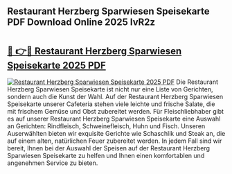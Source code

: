 ## Restaurant Herzberg Sparwiesen Speisekarte PDF Download Online 2025 IvR2z

# <h2><a href="http://gc6do7.nevu.top/?p=Restaurant+Herzberg+Sparwiesen+Speisekarte">🔗 👉🔴 Restaurant Herzberg Sparwiesen Speisekarte 2025 PDF</a></h2>

[![Restaurant Herzberg Sparwiesen Speisekarte 2025 PDF](https://i.imgur.com/dBaPXMq.png)](http://gc6do7.nevu.top/?p=Restaurant+Herzberg+Sparwiesen+Speisekarte)
Die Restaurant Herzberg Sparwiesen Speisekarte ist nicht nur eine Liste von Gerichten, sondern auch die Kunst der Wahl. Auf der Restaurant Herzberg Sparwiesen Speisekarte unserer Cafeteria stehen viele leichte und frische Salate, die mit frischem Gemüse und Obst zubereitet werden. Für Fleischliebhaber gibt es auf unserer Restaurant Herzberg Sparwiesen Speisekarte eine Auswahl an Gerichten: Rindfleisch, Schweinefleisch, Huhn und Fisch. Unseren Auserwählten bieten wir exquisite Gerichte wie Schaschlik und Steak an, die auf einem alten, natürlichen Feuer zubereitet werden. In jedem Fall sind wir bereit, Ihnen bei der Auswahl der Speisen auf der Restaurant Herzberg Sparwiesen Speisekarte zu helfen und Ihnen einen komfortablen und angenehmen Service zu bieten.
